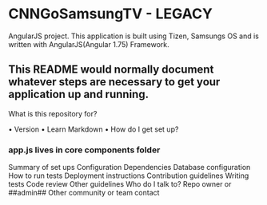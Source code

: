# CNNGoSamsungTV - LEGACY
AngularJS project. This application is built using Tizen, Samsungs OS and is written with AngularJS(Angular 1.75) Framework.

## This README would normally document whatever steps are necessary to get your application up and running. ##

What is this repository for?

• Version
• Learn Markdown
• How do I get set up?


  ### app.js lives in core components folder ###
Summary of set ups
Configuration
Dependencies
Database configuration
How to run tests
Deployment instructions
Contribution guidelines
Writing tests
Code review
Other guidelines
Who do I talk to?
Repo owner or ##admin##
Other community or team contact


